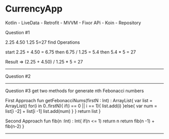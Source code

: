 # CurrencyApp
Kotlin - LiveData - Retrofit - MVVM - Fixor APi - Koin - Repository

Question #1

2.25 4.50 1.25 5=27
find Operations

start 2.25 + 4.50 = 6.75
then 6.75 / 1.25 = 5.4
then 5.4 * 5 = 27

Result =>  (2.25 + 4.50) / 1.25 * 5 = 27
____________________________________________________

Question #2




____________________________________________________

Question #3
get two methods for generate nth Febonacci numbers

First Approach 
fun getFebonacciNums(firstN : Int) : ArrayList<Int>{
    var list = ArrayList<Int>()
    for(i in 0..firstN){
       if(i == 0 || i == 1){
           list.add(i)
       }else{
           var num = list[i -2] + list[i -1]
           list.add(num)
       }
    }
    return list
}

Second Approach
fun fib(n :Int) : Int{
    if(n <= 1)
    return n
    return fib(n -1) + fib(n-2)
}
_____________________________________________________
